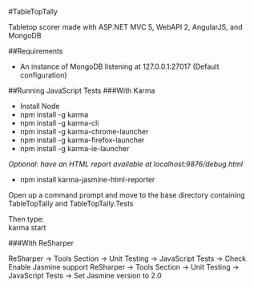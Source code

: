 #TableTopTally

Tabletop scorer made with ASP.NET MVC 5, WebAPI 2, AngularJS, and MongoDB


##Requirements

* An instance of MongoDB listening at 127.0.0.1:27017 (Default configuration)


##Running JavaScript Tests
###With Karma

* Install Node
* npm install -g karma
* npm install -g karma-cli
* npm install -g karma-chrome-launcher
* npm install -g karma-firefox-launcher
* npm install -g karma-ie-launcher

*Optional: have an HTML report available at localhost:9876/debug.html*
* npm install karma-jasmine-html-reporter

Open up a command prompt and move to the base directory containing
TableTopTally and TableTopTally.Tests

Then type:<br>
karma start


###With ReSharper

ReSharper -> Tools Section -> Unit Testing -> JavaScript Tests -> Check Enable Jasmine support
ReSharper -> Tools Section -> Unit Testing -> JavaScript Tests -> Set Jasmine version to 2.0